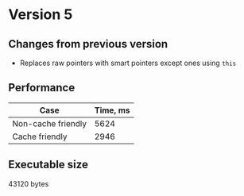 # Version 5

## Changes from previous version 

* Replaces raw pointers with smart pointers except ones using `this`

## Performance 

| Case | Time, ms |
|----|---|
| Non-cache friendly | 5624 |
| Cache friendly | 2946 |

## Executable size

43120 bytes
